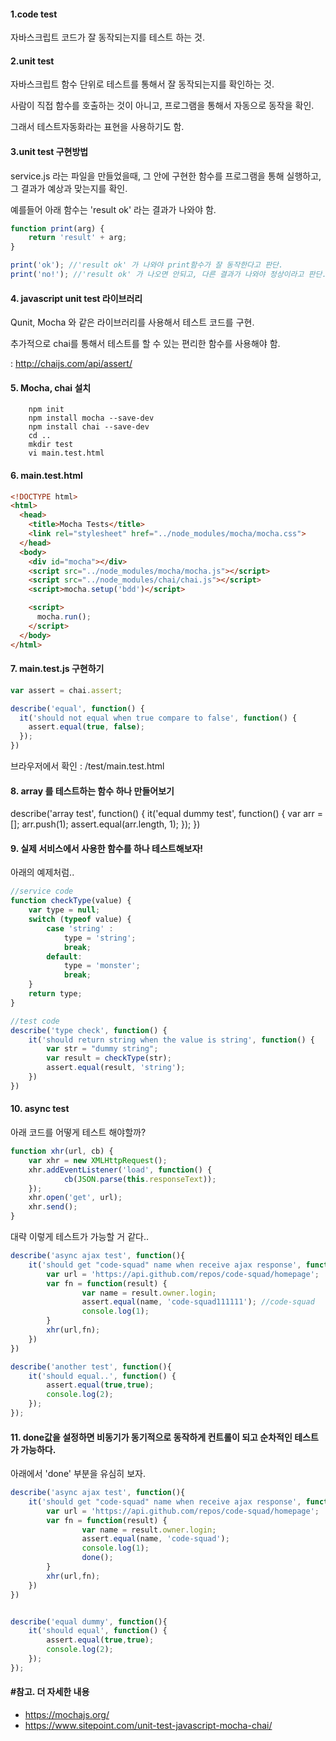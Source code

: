 
####  1.code test
자바스크립트 코드가 잘 동작되는지를 테스트 하는 것.

####  2.unit test
자바스크립트 함수 단위로 테스트를 통해서 잘 동작되는지를 확인하는 것.

사람이 직접 함수를 호출하는 것이 아니고, 프로그램을 통해서 자동으로 동작을 확인.

그래서 테스트자동화라는 표현을 사용하기도 함.

#### 3.unit test 구현방법
service.js 라는 파일을 만들었을때, 그 안에 구현한 함수를 프로그램을 통해 실행하고, 
그 결과가 예상과 맞는지를 확인. 

예를들어 아래 함수는 'result ok' 라는 결과가 나와야 함.

```javascript
function print(arg) {
	return 'result' + arg;
}

print('ok'); //'result ok' 가 나와야 print함수가 잘 동작한다고 판단.
print('no!'); //'result ok' 가 나오면 안되고, 다른 결과가 나와야 정상이라고 판단.
```

#### 4. javascript unit test 라이브러리
Qunit, Mocha 와 같은 라이브러리를 사용해서 테스트 코드를 구현.

추가적으로 chai를 통해서 테스트를 할 수 있는 편리한 함수를 사용해야 함.

: http://chaijs.com/api/assert/

#### 5. Mocha, chai 설치

```shell
	npm init
	npm install mocha --save-dev
	npm install chai --save-dev
	cd ..
	mkdir test
	vi main.test.html
```

#### 6.  main.test.html
```html
<!DOCTYPE html>
<html>
  <head>
    <title>Mocha Tests</title>
    <link rel="stylesheet" href="../node_modules/mocha/mocha.css">
  </head>
  <body>
    <div id="mocha"></div>
    <script src="../node_modules/mocha/mocha.js"></script>
    <script src="../node_modules/chai/chai.js"></script>
    <script>mocha.setup('bdd')</script>

    <script>
      mocha.run();
    </script>
  </body>
</html>
```

#### 7. main.test.js 구현하기
```javascript
var assert = chai.assert;

describe('equal', function() {
  it('should not equal when true compare to false', function() {
    assert.equal(true, false);
  });
})
```

브라우저에서 확인 : /test/main.test.html

#### 8. array 를 테스트하는 함수 하나 만들어보기

describe('array test', function() {
  it('equal dummy test', function() {
  	var arr = [];
  	arr.push(1);
    assert.equal(arr.length, 1);
  });
})

#### 9. 실제 서비스에서 사용한 함수를 하나 테스트해보자!
아래의 예제처럼..
```javascript
//service code
function checkType(value) {
	var type = null;
	switch (typeof value) {
		case 'string' :
			type = 'string';
			break;
		default:
			type = 'monster';
			break;
	}
	return type;
}

//test code
describe('type check', function() {
	it('should return string when the value is string', function() {
		var str = "dummy string";
		var result = checkType(str);
		assert.equal(result, 'string');
	})
})

```

#### 10. async test
아래 코드를 어떻게 테스트 해야할까?

```javascript
function xhr(url, cb) {
	var xhr = new XMLHttpRequest();
	xhr.addEventListener('load', function() {
			cb(JSON.parse(this.responseText));
	});
	xhr.open('get', url);
	xhr.send();
}
```

대략 이렇게 테스트가 가능할 거 같다..
```javascript
describe('async ajax test', function(){
	it('should get "code-squad" name when receive ajax response', function() {
		var url = 'https://api.github.com/repos/code-squad/homepage';
		var fn = function(result) {
				var name = result.owner.login;
				assert.equal(name, 'code-squad111111'); //code-squad
				console.log(1);
		}
		xhr(url,fn);
	})
})

describe('another test', function(){
	it('should equal..', function() {
		assert.equal(true,true);
		console.log(2);
	});
});
```

#### 11. done값을 설정하면 비동기가 동기적으로 동작하게 컨트롤이 되고 순차적인 테스트가 가능하다.
아래에서 'done' 부분을 유심히 보자.

```javascript
describe('async ajax test', function(){
	it('should get "code-squad" name when receive ajax response', function(done) {
		var url = 'https://api.github.com/repos/code-squad/homepage';
		var fn = function(result) {
				var name = result.owner.login;
				assert.equal(name, 'code-squad');
				console.log(1);
				done();
		}
		xhr(url,fn);
	})
})


describe('equal dummy', function(){
	it('should equal', function() {
		assert.equal(true,true);
		console.log(2);
	});
});
```



#### #참고. 더 자세한 내용
- https://mochajs.org/
- https://www.sitepoint.com/unit-test-javascript-mocha-chai/






